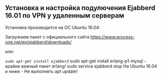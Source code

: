 <h2>Установка и настройка подулючения Ejabberd 16.01 по VPN у удаленным серверам</h2>

Установка производится на ОС Ubuntu 16.04:

Загружаем пакет с официального сайта https://www.process-one.net/en/ejabberd/downloads/

или:

*`sudo apt-get install ejabberd`*
sudo apt-get install erlang-p1-mysql - крайне важный пакет erlang!
sudo service ejabberd stop
На Ubuntu 16.04 и ниже - Не выполнять apt update!
